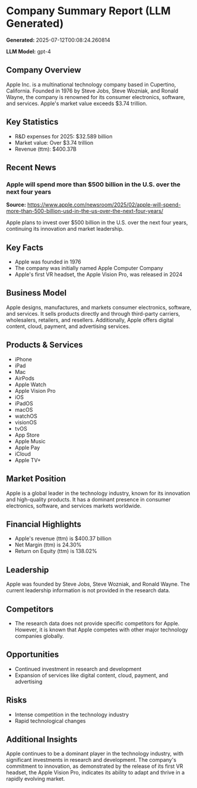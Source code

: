 # Company Summary Report (LLM Generated)

**Generated:** 2025-07-12T00:08:24.260814

**LLM Model:** gpt-4

## Company Overview

Apple Inc. is a multinational technology company based in Cupertino, California. Founded in 1976 by Steve Jobs, Steve Wozniak, and Ronald Wayne, the company is renowned for its consumer electronics, software, and services. Apple's market value exceeds $3.74 trillion.

## Key Statistics

- R&D expenses for 2025: $32.589 billion
- Market value: Over $3.74 trillion
- Revenue (ttm): $400.37B

## Recent News

### Apple will spend more than $500 billion in the U.S. over the next four years

**Source:** https://www.apple.com/newsroom/2025/02/apple-will-spend-more-than-500-billion-usd-in-the-us-over-the-next-four-years/

Apple plans to invest over $500 billion in the U.S. over the next four years, continuing its innovation and market leadership.


## Key Facts

- Apple was founded in 1976
- The company was initially named Apple Computer Company
- Apple's first VR headset, the Apple Vision Pro, was released in 2024

## Business Model

Apple designs, manufactures, and markets consumer electronics, software, and services. It sells products directly and through third-party carriers, wholesalers, retailers, and resellers. Additionally, Apple offers digital content, cloud, payment, and advertising services.

## Products & Services

- iPhone
- iPad
- Mac
- AirPods
- Apple Watch
- Apple Vision Pro
- iOS
- iPadOS
- macOS
- watchOS
- visionOS
- tvOS
- App Store
- Apple Music
- Apple Pay
- iCloud
- Apple TV+

## Market Position

Apple is a global leader in the technology industry, known for its innovation and high-quality products. It has a dominant presence in consumer electronics, software, and services markets worldwide.

## Financial Highlights

- Apple's revenue (ttm) is $400.37 billion
- Net Margin (ttm) is 24.30%
- Return on Equity (ttm) is 138.02%

## Leadership

Apple was founded by Steve Jobs, Steve Wozniak, and Ronald Wayne. The current leadership information is not provided in the research data.

## Competitors

- The research data does not provide specific competitors for Apple. However, it is known that Apple competes with other major technology companies globally.

## Opportunities

- Continued investment in research and development
- Expansion of services like digital content, cloud, payment, and advertising

## Risks

- Intense competition in the technology industry
- Rapid technological changes

## Additional Insights

Apple continues to be a dominant player in the technology industry, with significant investments in research and development. The company's commitment to innovation, as demonstrated by the release of its first VR headset, the Apple Vision Pro, indicates its ability to adapt and thrive in a rapidly evolving market.
